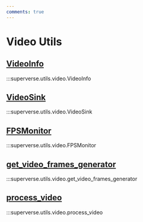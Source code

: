 ```yaml
---
comments: true
---
```


# Video Utils

<div class="md-typeset">
    <h2><a href="#superverse.utils.video.VideoInfo">VideoInfo</a></h2>
</div>

:::superverse.utils.video.VideoInfo

<div class="md-typeset">
    <h2><a href="#superverse.utils.video.VideoSink">VideoSink</a></h2>
</div>

:::superverse.utils.video.VideoSink

<div class="md-typeset">
    <h2><a href="#superverse.utils.video.FPSMonitor">FPSMonitor</a></h2>
</div>

:::superverse.utils.video.FPSMonitor

<div class="md-typeset">
    <h2><a href="#superverse.utils.video.get_video_frames_generator">get_video_frames_generator</a></h2>
</div>

:::superverse.utils.video.get_video_frames_generator

<div class="md-typeset">
    <h2><a href="#superverse.utils.video.process_video">process_video</a></h2>
</div>

:::superverse.utils.video.process_video

